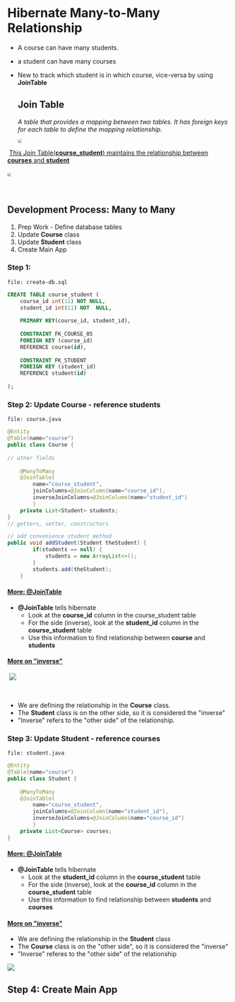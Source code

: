 # Hibernate Many-to-Many Relationship

- A  course can have many students.

- a student can have many courses

- New to track which student is in which course, vice-versa  by using **JoinTable** 

  ## Join Table

  *A table that provides a mapping between two tables. It has foreign keys for each table to define the mapping relationship.*

  <img src="https://githubpictures.000webhostapp.com/pictures/jointable-many2many.png" style="zoom:50%;" />

​							<u>This Join Table(**course_student**) maintains the relationship between **courses** and **student**</u>   



​							<img src="https://githubpictures.000webhostapp.com/pictures/jointableexample.png" style="zoom:50%;" />

​							  

## Development Process: Many to Many

1. Prep Work - Define database tables
2. Update **Course** class
3. Update **Student** class
4. Create Main App

### Step 1: 

```
file: create-db.sql	
```

```sql
CREATE TABLE course_student (
	course_id int(11) NOT NULL,
    student_id int(11) NOT  NULL,
    
    PRIMARY KEY(course_id, student_id),
    
    CONSTRAINT FK_COURSE_05
    FOREIGN KEY (course_id)
    REFERENCE course(id),
    
    CONSTRAINT FK_STUDENT
    FOREIGN KEY (student_id)
    REFERENCE student(id)
   
);
```



### Step 2: Update Course - reference students

```
file: course.java
```

```java
@Entity
@Table(name="course")
public class Course {
    
// other fields    
    
    @ManyToMany
    @JoinTable(
    	name="course_student",
        joinColumns=@JoinColumn(name="course_id"),
        inverseJoinColumns=@JoinColumn(name="student_id")
    	)
    private List<Student> students;
}
// getters, setter, constructors

// add convenience student method
public void addStudent(Student theStudent) {
		if(students == null) {
			students = new ArrayList<>();
		}
		students.add(theStudent);
	}
```

#### <u>More: @JoinTable</u>

- **@JoinTable** tells hibernate 
  - Look at the **course_id** column in the course_student table
  - For the side (inverse), look at the **student_id** column in the **course_student** table
  - Use this information to find relationship between **course** and **students**

#### <u>More on "inverse"</u>

​						![](https://githubpictures.000webhostapp.com/pictures/inverse_relationship.png)

​	

- We are defining the relationship in the **Course** class.
- The **Student** class is on the other side, so it is considered the "inverse"
- "Inverse" refers to the "other side" of the relationship. 



### Step 3: Update Student - reference courses

```
file: student.java
```

```java
@Entity
@Table(name="course")
public class Student {
	
    @ManyToMany
    @JoinTable(
    	name="course_student",
        joinColumns=@JoinColumn(name="student_id"),
        inverseJoinColumns=@JoinColumn(name="course_id")
    	)
	private List<Course> courses;
}
```

#### <u>More: @JoinTable</u>

- **@JoinTable** tells hibernate 
  - Look at the **student_id** column in the **course_student** table
  - For the side (inverse), look at the **course_id** column in the **course_student** table
  - Use this information to find relationship between **students** and **courses**

#### <u>More on "inverse"</u>

- We are defining the relationship in the **Student** class
- The **Course** class is on the "other side", so it is considered the "inverse"
- "Inverse" referes to the "other side" of the relationship

![](https://githubpictures.000webhostapp.com/pictures/inverse_relationship2.png)



## Step 4: Create Main App

